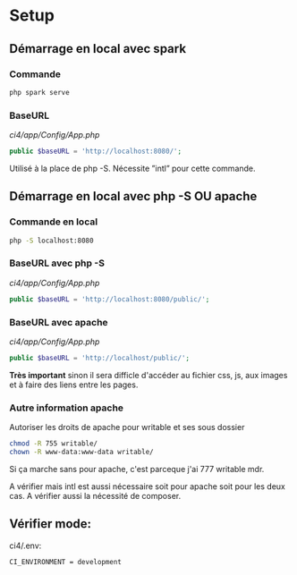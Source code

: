 # Setup

## Démarrage en local avec spark

### Commande

```bash
php spark serve
```

### BaseURL
*ci4/app/Config/App.php*
```php
public $baseURL = 'http://localhost:8080/';
```
Utilisé à la place de php -S. Nécessite ”intl”  pour cette commande.


## Démarrage en local avec php -S OU apache

### Commande en local

```bash
php -S localhost:8080
```

### BaseURL avec php -S
*ci4/app/Config/App.php*
```php
public $baseURL = 'http://localhost:8080/public/';
```

### BaseURL avec apache
*ci4/app/Config/App.php*
```php
public $baseURL = 'http://localhost/public/';
```

**Très important** sinon il sera difficle d'accéder au fichier css, js, aux images et à faire des liens entre les pages.

### Autre information apache

Autoriser les droits de apache pour writable et ses sous dossier 
```bash
chmod -R 755 writable/ 
chown -R www-data:www-data writable/
```
Si ça marche sans pour apache, c'est parceque j'ai 777 writable mdr.

A vérifier mais intl est aussi nécessaire soit pour apache soit pour les deux cas.
A vérifier aussi la nécessité de composer.

## Vérifier mode:

ci4/.env:

```bash
CI_ENVIRONMENT = development
```